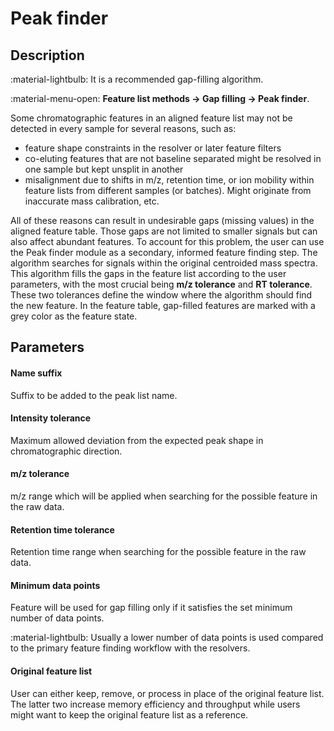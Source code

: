 # **Peak finder** 

## **Description**

:material-lightbulb: It is a recommended gap-filling algorithm.

:material-menu-open: **Feature list methods → Gap filling → Peak finder**.

Some chromatographic features in an aligned feature list may not be detected in every sample for several reasons, such as:

- feature shape constraints in the resolver or later feature filters
- co-eluting features that are not baseline separated might be resolved in one sample but kept unsplit in another 
- misalignment due to shifts in m/z, retention time, or ion mobility within feature lists from different samples (or batches). Might originate from inaccurate mass calibration, etc.

All of these reasons can result in undesirable gaps (missing values) in the aligned feature table. Those gaps are not limited to smaller signals but can also affect abundant features. To account for this problem, the user can use the Peak finder module as a secondary, informed feature finding step. The algorithm searches for signals within the original centroided mass spectra. This algorithm fills the gaps in the feature list according to the user parameters, with the most crucial being **m/z tolerance** and **RT tolerance**. These two tolerances define the window where the algorithm should find the new feature. In the feature table, gap-filled features are marked with a grey color as the feature state. 


## **Parameters**

#### **Name suffix**
Suffix to be added to the peak list name. 

#### **Intensity tolerance**
Maximum allowed deviation from the expected peak shape in chromatographic direction.

#### **m/z tolerance**
m/z range which will be applied when searching for the possible feature in the raw data.

#### **Retention time tolerance**
Retention time range when searching for the possible feature in the raw data.

#### **Minimum data points**
Feature will be used for gap filling only if it satisfies the set minimum number of data points.

:material-lightbulb: Usually a lower number of data points is used compared to the primary feature finding workflow with the resolvers.

#### **Original feature list**
User can either keep, remove, or process in place of the original feature list. The latter two increase memory efficiency and throughput while users might want to keep the original feature list as a reference. 


